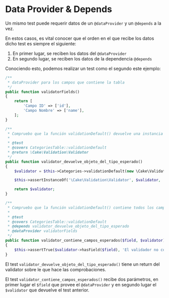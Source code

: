 # Data Provider & Depends

Un mismo test puede requerir datos de un `@dataProvider` y un `@depends` a la vez.

En estos casos, es vital conocer que el orden en el que recibe los datos dicho test es siempre el siguiente:

1. En primer lugar, se reciben los datos del `@dataProvider`
2. En segundo lugar, se reciben los datos de la dependencia `@depends`

Conociendo esto, podemos realizar un test como el segundo este ejemplo:

```php
/**
 * dataProvider para los campos que contiene la tabla
 */
public function validatorFields()
{
    return [
        'Campo ID' => ['id'],
        'Campo Nombre' => ['name'],
    ];
}

/**
 * Compruebo que la función validationDefault() devuelve una instancia de 'Validator'
 *
 * @test
 * @covers CategoriesTable::validationDefault
 * @return \Cake\Validation\Validator
 */
public function validator_devuelve_objeto_del_tipo_esperado()
{
    $validator = $this->Categories->validationDefault(new \Cake\Validation\Validator);

    $this->assertInstanceOf('\Cake\Validation\Validator', $validator, 'validationDefault debe devolver una instancia de `Validator`');

    return $validator;
}

/**
 * Compruebo que la función validationDefault() contiene todos los campos necesarios
 *
 * @test
 * @covers CategoriesTable::validationDefault
 * @depends validator_devuelve_objeto_del_tipo_esperado
 * @dataProvider validatorFields
 */
public function validator_contiene_campos_esperados($field, $validator)
{
    $this->assertTrue($validator->hasField($field), 'El validador no contiene el campo `' . $field . '`');
}
```

El test `validator_devuelve_objeto_del_tipo_esperado()` tiene un return del validator sobre le que hace las comprobaciones.

El test `validator_contiene_campos_esperados()` recibe dos parámetros, en primer lugar el `$field` que provee el `@dataProvider` y en segundo lugar el `$validator` que devuelve el test anterior.